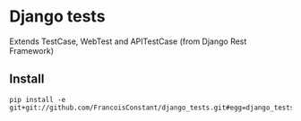 Django tests
============

Extends TestCase, WebTest and APITestCase (from Django Rest Framework)


Install
--

    pip install -e git+git://github.com/FrancoisConstant/django_tests.git#egg=django_tests
